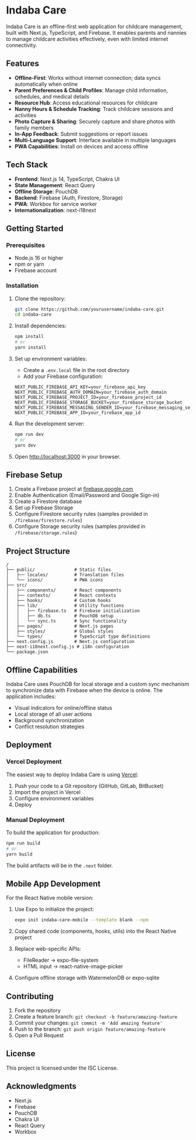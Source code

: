 # Indaba Care

Indaba Care is an offline-first web application for childcare management, built with Next.js, TypeScript, and Firebase. It enables parents and nannies to manage childcare activities effectively, even with limited internet connectivity.

## Features

- **Offline-First**: Works without internet connection; data syncs automatically when online
- **Parent Preferences & Child Profiles**: Manage child information, schedules, and medical details
- **Resource Hub**: Access educational resources for childcare
- **Nanny Hours & Schedule Tracking**: Track childcare sessions and activities
- **Photo Capture & Sharing**: Securely capture and share photos with family members
- **In-App Feedback**: Submit suggestions or report issues
- **Multi-Language Support**: Interface available in multiple languages
- **PWA Capabilities**: Install on devices and access offline

## Tech Stack

- **Frontend**: Next.js 14, TypeScript, Chakra UI
- **State Management**: React Query
- **Offline Storage**: PouchDB
- **Backend**: Firebase (Auth, Firestore, Storage)
- **PWA**: Workbox for service worker
- **Internationalization**: next-i18next

## Getting Started

### Prerequisites

- Node.js 16 or higher
- npm or yarn
- Firebase account

### Installation

1. Clone the repository:
   ```bash
   git clone https://github.com/yourusername/indaba-care.git
   cd indaba-care
   ```

2. Install dependencies:
   ```bash
   npm install
   # or
   yarn install
   ```

3. Set up environment variables:
   - Create a `.env.local` file in the root directory
   - Add your Firebase configuration:
   ```
   NEXT_PUBLIC_FIREBASE_API_KEY=your_firebase_api_key
   NEXT_PUBLIC_FIREBASE_AUTH_DOMAIN=your_firebase_auth_domain
   NEXT_PUBLIC_FIREBASE_PROJECT_ID=your_firebase_project_id
   NEXT_PUBLIC_FIREBASE_STORAGE_BUCKET=your_firebase_storage_bucket
   NEXT_PUBLIC_FIREBASE_MESSAGING_SENDER_ID=your_firebase_messaging_sender_id
   NEXT_PUBLIC_FIREBASE_APP_ID=your_firebase_app_id
   ```

4. Run the development server:
   ```bash
   npm run dev
   # or
   yarn dev
   ```

5. Open [http://localhost:3000](http://localhost:3000) in your browser.

## Firebase Setup

1. Create a Firebase project at [firebase.google.com](https://firebase.google.com/)
2. Enable Authentication (Email/Password and Google Sign-in)
3. Create a Firestore database
4. Set up Firebase Storage
5. Configure Firestore security rules (samples provided in `/firebase/firestore.rules`)
6. Configure Storage security rules (samples provided in `/firebase/storage.rules`)

## Project Structure

```
/
├── public/               # Static files
│   ├── locales/          # Translation files
│   └── icons/            # PWA icons
├── src/
│   ├── components/       # React components
│   ├── contexts/         # React contexts
│   ├── hooks/            # Custom hooks
│   ├── lib/              # Utility functions
│   │   ├── firebase.ts   # Firebase initialization
│   │   ├── db.ts         # PouchDB setup
│   │   └── sync.ts       # Sync functionality
│   ├── pages/            # Next.js pages
│   ├── styles/           # Global styles
│   └── types/            # TypeScript type definitions
├── next.config.js        # Next.js configuration
├── next-i18next.config.js # i18n configuration
└── package.json
```

## Offline Capabilities

Indaba Care uses PouchDB for local storage and a custom sync mechanism to synchronize data with Firebase when the device is online. The application includes:

- Visual indicators for online/offline status
- Local storage of all user actions
- Background synchronization
- Conflict resolution strategies

## Deployment

### Vercel Deployment

The easiest way to deploy Indaba Care is using [Vercel](https://vercel.com/):

1. Push your code to a Git repository (GitHub, GitLab, BitBucket)
2. Import the project in Vercel
3. Configure environment variables
4. Deploy

### Manual Deployment

To build the application for production:

```bash
npm run build
# or
yarn build
```

The build artifacts will be in the `.next` folder.

## Mobile App Development

For the React Native mobile version:

1. Use Expo to initialize the project:
   ```bash
   expo init indaba-care-mobile --template blank --npm
   ```

2. Copy shared code (components, hooks, utils) into the React Native project

3. Replace web-specific APIs:
   - FileReader → expo-file-system
   - HTML input → react-native-image-picker

4. Configure offline storage with WatermelonDB or expo-sqlite

## Contributing

1. Fork the repository
2. Create a feature branch: `git checkout -b feature/amazing-feature`
3. Commit your changes: `git commit -m 'Add amazing feature'`
4. Push to the branch: `git push origin feature/amazing-feature`
5. Open a Pull Request

## License

This project is licensed under the ISC License.

## Acknowledgments

- Next.js
- Firebase
- PouchDB
- Chakra UI
- React Query
- Workbox
